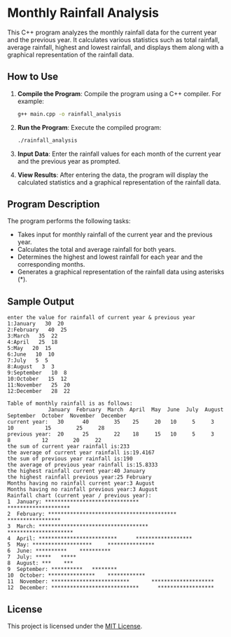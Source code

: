 # Monthly Rainfall Analysis

This C++ program analyzes the monthly rainfall data for the current year and the previous year. It calculates various statistics such as total rainfall, average rainfall, highest and lowest rainfall, and displays them along with a graphical representation of the rainfall data.

## How to Use

1. **Compile the Program**: Compile the program using a C++ compiler. For example:
    ```bash
    g++ main.cpp -o rainfall_analysis
    ```

2. **Run the Program**: Execute the compiled program:
    ```bash
    ./rainfall_analysis
    ```

3. **Input Data**: Enter the rainfall values for each month of the current year and the previous year as prompted.

4. **View Results**: After entering the data, the program will display the calculated statistics and a graphical representation of the rainfall data.

## Program Description

The program performs the following tasks:

- Takes input for monthly rainfall of the current year and the previous year.
- Calculates the total and average rainfall for both years.
- Determines the highest and lowest rainfall for each year and the corresponding months.
- Generates a graphical representation of the rainfall data using asterisks (\*).

## Sample Output

```
enter the value for rainfall of current year & previous year 
1:January   30  20
2:February   40  25
3:March   35  22
4:April   25  18
5:May   20  15
6:June   10  10
7:July   5  5
8:August   3  3
9:September   10  8
10:October   15  12
11:November   25  20
12:December   28  22

Table of monthly rainfall is as follows:
             January  February  March  April  May  June  July  August  September  October  November  December  
current year:   30      40        35    25     20   10     5     3      10          15        25     28     
previous year:  20      25        22    18     15   10     5     3       8          12        20     22     
the sum of current year rainfall is:233
the average of current year rainfall is:19.4167
the sum of previous year rainfall is:190
the average of previous year rainfall is:15.8333
the highest rainfall current year:40 January
the highest rainfall previous year:25 February
Months having no rainfall current year:3 August
Months having no rainfall previous year:3 August
Rainfall chart (current year / previous year):
1  January: ******************************         ********************         
2  February: *****************************************        *****************
3  March: ***********************************       *********************
4  April: *************************      ******************
5  May: *******************     ***************
6  June: **********    **********
7  July: *****   *****
8  August: ***    ***
9  September: **********   ********
10  October: ***************    ************
11  November: *************************       ********************
12  December: ****************************      ******************
```

## License

This project is licensed under the [MIT License](LICENSE).